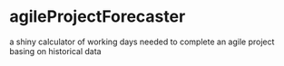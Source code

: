 # agileProjectForecaster
a shiny calculator of working days needed to complete an agile project basing on historical data
